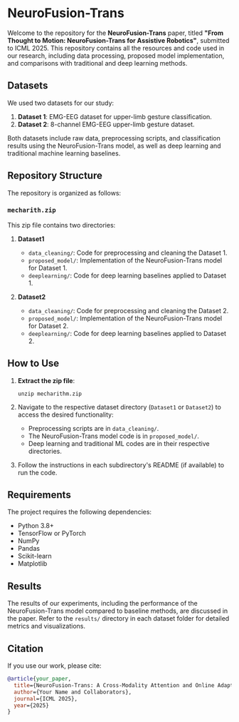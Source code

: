 # NeuroFusion-Trans

Welcome to the repository for the **NeuroFusion-Trans** paper, titled **"From Thought to Motion: NeuroFusion-Trans for Assistive Robotics"**, submitted to ICML 2025. This repository contains all the resources and code used in our research, including data processing, proposed model implementation, and comparisons with traditional and deep learning methods.

## Datasets

We used two datasets for our study:

1. **Dataset 1**: EMG-EEG dataset for upper-limb gesture classification.
2. **Dataset 2**: 8-channel EMG-EEG upper-limb gesture dataset.

Both datasets include raw data, preprocessing scripts, and classification results using the NeuroFusion-Trans model, as well as deep learning and traditional machine learning baselines.

## Repository Structure

The repository is organized as follows:

### `mecharith.zip`

This zip file contains two directories:

1. **Dataset1**
   - `data_cleaning/`: Code for preprocessing and cleaning the Dataset 1.
   - `proposed_model/`: Implementation of the NeuroFusion-Trans model for Dataset 1.
   - `deeplearning/`: Code for deep learning baselines applied to Dataset 1.
 

2. **Dataset2**
   - `data_cleaning/`: Code for preprocessing and cleaning the Dataset 2.
   - `proposed_model/`: Implementation of the NeuroFusion-Trans model for Dataset 2.
   - `deeplearning/`: Code for deep learning baselines applied to Dataset 2.


## How to Use

1. **Extract the zip file**:
   ```
   unzip mecharithm.zip
   ```

2. Navigate to the respective dataset directory (`Dataset1` or `Dataset2`) to access the desired functionality:
   - Preprocessing scripts are in `data_cleaning/`.
   - The NeuroFusion-Trans model code is in `proposed_model/`.
   - Deep learning and traditional ML codes are in their respective directories.

3. Follow the instructions in each subdirectory's README (if available) to run the code.

## Requirements

The project requires the following dependencies:
- Python 3.8+
- TensorFlow or PyTorch
- NumPy
- Pandas
- Scikit-learn
- Matplotlib



## Results

The results of our experiments, including the performance of the NeuroFusion-Trans model compared to baseline methods, are discussed in the paper. Refer to the `results/` directory in each dataset folder for detailed metrics and visualizations.

## Citation

If you use our work, please cite:

```bibtex
@article{your_paper,
  title={NeuroFusion-Trans: A Cross-Modality Attention and Online Adaptive Model for Real-Time User Intent Recognition for Assistive Robotics},
  author={Your Name and Collaborators},
  journal={ICML 2025},
  year={2025}
}
```

